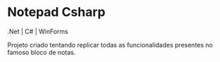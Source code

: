 # Notepad Csharp

.Net | C# | WinForms

Projeto criado tentando replicar todas as funcionalidades presentes no famoso bloco de notas.

